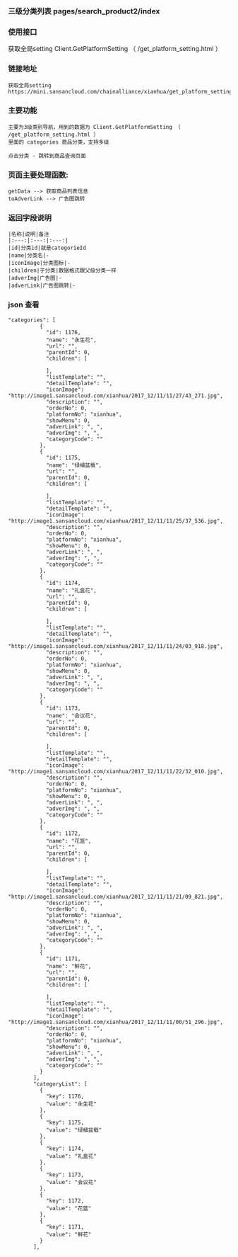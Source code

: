 ### 三级分类列表   pages/search_product2/index

### 使用接口

   获取全局setting  Client.GetPlatformSetting （ /get_platform_setting.html ）


### 链接地址

    获取全局setting  https://mini.sansancloud.com/chainalliance/xianhua/get_platform_setting.html
    
### 主要功能

    主要为3级类别导航，用到的数据为 Client.GetPlatformSetting （ /get_platform_setting.html ）
    里面的 categories 商品分类，支持多级

    点击分类 - 跳转到商品查询页面

### 页面主要处理函数:

    getData --> 获取商品列表信息
    toAdverLink --> 广告图跳转

### 返回字段说明

    |名称|说明|备注
    |:---:|:---:|:---:|
    |id|分类id|就是categorieId
    |name|分类名|-
    |iconImage|分类图标|-
    |children|子分类|数据格式跟父级分类一样
    |adverImg|广告图|-
    |adverLink|广告图跳转|-

### json 查看

    "categories": [
              {
                "id": 1176,
                "name": "永生花",
                "url": "",
                "parentId": 0,
                "children": [

                ],
                "listTemplate": "",
                "detailTemplate": "",
                "iconImage": "http://image1.sansancloud.com/xianhua/2017_12/11/11/27/43_271.jpg",
                "description": "",
                "orderNo": 0,
                "platformNo": "xianhua",
                "showMenu": 0,
                "adverLink": ", ",
                "adverImg": ", ",
                "categoryCode": ""
              },
              {
                "id": 1175,
                "name": "绿植盆载",
                "url": "",
                "parentId": 0,
                "children": [

                ],
                "listTemplate": "",
                "detailTemplate": "",
                "iconImage": "http://image1.sansancloud.com/xianhua/2017_12/11/11/25/37_536.jpg",
                "description": "",
                "orderNo": 0,
                "platformNo": "xianhua",
                "showMenu": 0,
                "adverLink": ", ",
                "adverImg": ", ",
                "categoryCode": ""
              },
              {
                "id": 1174,
                "name": "礼盒花",
                "url": "",
                "parentId": 0,
                "children": [

                ],
                "listTemplate": "",
                "detailTemplate": "",
                "iconImage": "http://image1.sansancloud.com/xianhua/2017_12/11/11/24/03_918.jpg",
                "description": "",
                "orderNo": 0,
                "platformNo": "xianhua",
                "showMenu": 0,
                "adverLink": ", ",
                "adverImg": ", ",
                "categoryCode": ""
              },
              {
                "id": 1173,
                "name": "会议花",
                "url": "",
                "parentId": 0,
                "children": [

                ],
                "listTemplate": "",
                "detailTemplate": "",
                "iconImage": "http://image1.sansancloud.com/xianhua/2017_12/11/11/22/32_010.jpg",
                "description": "",
                "orderNo": 0,
                "platformNo": "xianhua",
                "showMenu": 0,
                "adverLink": ", ",
                "adverImg": ", ",
                "categoryCode": ""
              },
              {
                "id": 1172,
                "name": "花篮",
                "url": "",
                "parentId": 0,
                "children": [

                ],
                "listTemplate": "",
                "detailTemplate": "",
                "iconImage": "http://image1.sansancloud.com/xianhua/2017_12/11/11/21/09_821.jpg",
                "description": "",
                "orderNo": 0,
                "platformNo": "xianhua",
                "showMenu": 0,
                "adverLink": ", ",
                "adverImg": ", ",
                "categoryCode": ""
              },
              {
                "id": 1171,
                "name": "鲜花",
                "url": "",
                "parentId": 0,
                "children": [

                ],
                "listTemplate": "",
                "detailTemplate": "",
                "iconImage": "http://image1.sansancloud.com/xianhua/2017_12/11/11/00/51_296.jpg",
                "description": "",
                "orderNo": 0,
                "platformNo": "xianhua",
                "showMenu": 0,
                "adverLink": ", ",
                "adverImg": ", ",
                "categoryCode": ""
              }
            ],
            "categoryList": [
              {
                "key": 1176,
                "value": "永生花"
              },
              {
                "key": 1175,
                "value": "绿植盆载"
              },
              {
                "key": 1174,
                "value": "礼盒花"
              },
              {
                "key": 1173,
                "value": "会议花"
              },
              {
                "key": 1172,
                "value": "花篮"
              },
              {
                "key": 1171,
                "value": "鲜花"
              }
            ],